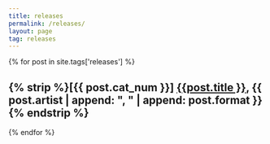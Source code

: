 ```yaml
---
title: releases
permalink: /releases/
layout: page
tag: releases
---
```


{% for post in site.tags['releases'] %}

<h2>{% strip %}[{{ post.cat_num }}] <a class="post-link" href="{{ post.url }}">{{post.title }}</a>, {{ post.artist | append: ", " | append: post.format }}{% endstrip %}</h2>

{% endfor %}
